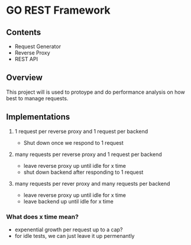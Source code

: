 # GO REST Framework

## Contents

- Request Generator
- Reverse Proxy
- REST API

## Overview

This project will is used to protoype and do performance analysis on how best to manage requests.

## Implementations

1. 1 request per reverse proxy and 1 request per backend

   - Shut down once we respond to 1 request

2. many requests per reverse proxy and 1 request per backend

   - leave reverse proxy up until idle for x time
   - shut down backend after responding to 1 request

3. many requests per rever proxy and many requests per backend

   - leave reverse proxy up until idle for x time
   - leave backend up until idle for x time

### What does x time mean?

- expenential growth per request up to a cap?
- for idle tests, we can just leave it up permenantly
